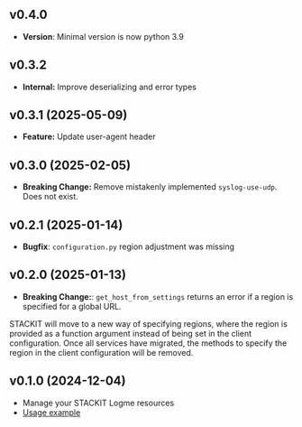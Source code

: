 ## v0.4.0
- **Version**: Minimal version is now python 3.9

## v0.3.2
- **Internal:** Improve deserializing and error types

## v0.3.1 (2025-05-09)
- **Feature:** Update user-agent header

## v0.3.0 (2025-02-05)
- **Breaking Change:** Remove mistakenly implemented `syslog-use-udp`. Does not exist.

## v0.2.1 (2025-01-14)
- **Bugfix**: `configuration.py` region adjustment was missing

## v0.2.0 (2025-01-13)
- **Breaking Change:**: `get_host_from_settings` returns an error if a region is specified for a global URL.

STACKIT will move to a new way of specifying regions, where the region is provided as a function argument instead of being set in the client configuration. Once all services have migrated, the methods to specify the region in the client configuration will be removed.

## v0.1.0 (2024-12-04)
- Manage your STACKIT Logme resources
- [Usage example](https://github.com/stackitcloud/stackit-sdk-python/tree/main/examples/logme)
